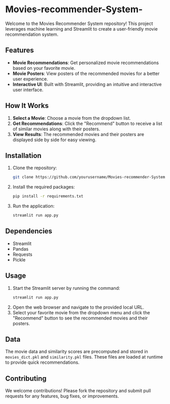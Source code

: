 # Movies-recommender-System-


Welcome to the Movies Recommender System repository! This project leverages machine learning and Streamlit to create a user-friendly movie recommendation system.

## Features

- **Movie Recommendations**: Get personalized movie recommendations based on your favorite movie.
- **Movie Posters**: View posters of the recommended movies for a better user experience.
- **Interactive UI**: Built with Streamlit, providing an intuitive and interactive user interface.

## How It Works

1. **Select a Movie**: Choose a movie from the dropdown list.
2. **Get Recommendations**: Click the "Recommend" button to receive a list of similar movies along with their posters.
3. **View Results**: The recommended movies and their posters are displayed side by side for easy viewing.

## Installation

1. Clone the repository:
    ```bash
    git clone https://github.com/yourusername/Movies-recommender-System.git
    ```
2. Install the required packages:
    ```bash
    pip install -r requirements.txt
    ```
3. Run the application:
    ```bash
    streamlit run app.py
    ```

## Dependencies

- Streamlit
- Pandas
- Requests
- Pickle

## Usage

1. Start the Streamlit server by running the command:
    ```bash
    streamlit run app.py
    ```
2. Open the web browser and navigate to the provided local URL.
3. Select your favorite movie from the dropdown menu and click the "Recommend" button to see the recommended movies and their posters.

## Data

The movie data and similarity scores are precomputed and stored in `movies_dict.pkl` and `similarity.pkl` files. These files are loaded at runtime to provide quick recommendations.

## Contributing

We welcome contributions! Please fork the repository and submit pull requests for any features, bug fixes, or improvements.

